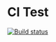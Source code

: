# CI Test

[![Build status](https://ci.appveyor.com/api/projects/status/ak7wrbeq4p4qtctw?svg=true)](https://ci.appveyor.com/project/AustrianMethod/map)